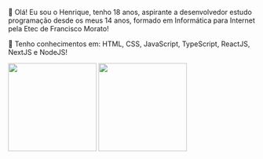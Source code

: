 🤙 Olá! Eu sou o Henrique, tenho 18 anos, aspirante a desenvolvedor estudo programação desde os meus 14 anos,
formado em Informática para Internet pela Etec de Francisco Morato!


🚀 Tenho conhecimentos em:
HTML, CSS, JavaScript, TypeScript, ReactJS, NextJS e NodeJS!
<div style={{display: 'flex'', flex-direticion: 'row'}}>
<img height="180em" src="https://github-readme-stats.vercel.app/api?username=HeenriqueCDS&show_icons=true&hide_border=true&&count_private=true&include_all_commits=true&theme=midnight-purple" />
<img height='180em' src='https://github-readme-stats.vercel.app/api/top-langs/?username=anuraghazra&layout=compact&theme=midnight-purple"'/>
</div>

